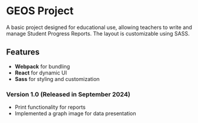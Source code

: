 # GEOS Project
A basic project designed for educational use, allowing teachers to write and manage Student Progress Reports. The layout is customizable using SASS.

## **Features**
- **Webpack** for bundling
- **React** for dynamic UI
- **Sass** for styling and customization

### Version 1.0 (Released in September 2024)
- Print functionality for reports
- Implemented a graph image for data presentation
